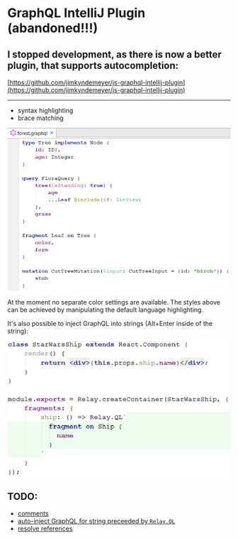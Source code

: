 # GraphQL IntelliJ Plugin (abandoned!!!)

## I stopped development, as there is now a better plugin, that supports autocompletion:
[https://github.com/jimkyndemeyer/js-graphql-intellij-plugin](https://github.com/jimkyndemeyer/js-graphql-intellij-plugin)

___


- syntax highlighting
- brace matching

![GraphQL Syntax Highlighting](images/graphql-file.png)

At the moment no separate color settings are available. The styles above can be achieved by manipulating the default language highlighting.

It's also possible to inject GraphQL into strings (Alt+Enter inside of the string):

![Injected into relay](images/in-relay.png)

## TODO:
- [comments](../../issues/2)
- [auto-inject GraphQL for string preceeded by `Relay.QL`](../../issues/3)
- [resolve references](../../issues/4)
